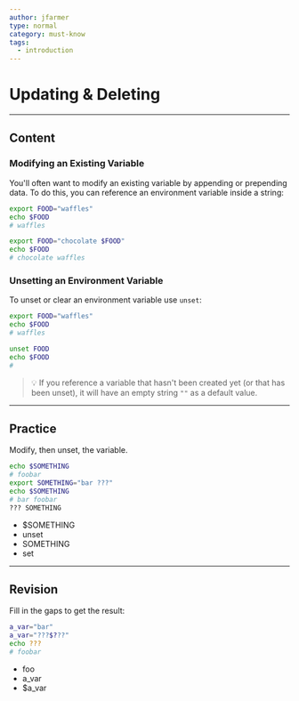 ```yaml
---
author: jfarmer
type: normal
category: must-know
tags:
  - introduction
---
```


# Updating & Deleting


---

## Content

### Modifying an Existing Variable

You'll often want to modify an existing variable by appending or prepending data. To do this, you can reference an environment variable inside a string:

```bash
export FOOD="waffles"
echo $FOOD
# waffles

export FOOD="chocolate $FOOD"
echo $FOOD
# chocolate waffles
```

### Unsetting an Environment Variable

To unset or clear an environment variable use `unset`:

```bash
export FOOD="waffles"
echo $FOOD
# waffles

unset FOOD
echo $FOOD
# 
```

> 💡 If you reference a variable that hasn't been created yet (or that has been unset), it will have an empty string `""` as a default value.


---

## Practice

Modify, then unset, the variable.

```bash
echo $SOMETHING
# foobar
export SOMETHING="bar ???"
echo $SOMETHING
# bar foobar
??? SOMETHING
```

- $SOMETHING
- unset
- SOMETHING
- set


---

## Revision

Fill in the gaps to get the result:

```bash
a_var="bar"
a_var="???$???"
echo ???
# foobar
```

- foo
- a_var
- $a_var

